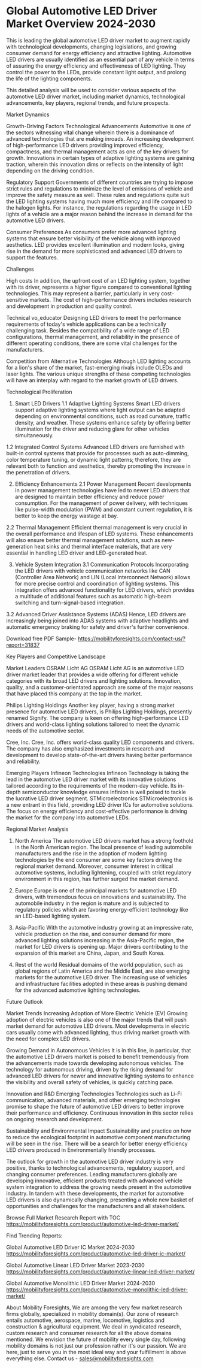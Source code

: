 # Global Automotive LED Driver Market Overview 2024-2030 #
This is leading the global automotive LED driver market to augment rapidly with technological developments, changing legislations, and growing consumer demand for energy efficiency and attractive lighting. Automotive LED drivers are usually identified as an essential part of any vehicle in terms of assuring the energy efficiency and effectiveness of LED lighting. They control the power to the LEDs, provide constant light output, and prolong the life of the lighting components.

This detailed analysis will be used to consider various aspects of the automotive LED driver market, including market dynamics, technological advancements, key players, regional trends, and future prospects.

Market Dynamics

Growth-Driving Factors
Technological Advancements
Automotive is one of the sectors witnessing vital change wherein there is a dominance of advanced technologies that are making inroads. An increasing development of high-performance LED drivers providing improved efficiency, compactness, and thermal management acts as one of the key drivers for growth. Innovations in certain types of adaptive lighting systems are gaining traction, wherein this innovation dims or reflects on the intensity of light depending on the driving condition.

Regulatory Support
Governments of different countries are trying to impose strict rules and regulations to minimize the level of emissions of vehicle and improve the safety measure as well. These rules and regulations quite suit the LED lighting systems having much more efficiency and life compared to the halogen lights. For instance, the regulations regarding the usage in LED lights of a vehicle are a major reason behind the increase in demand for the automotive LED drivers.

Consumer Preferences
As consumers prefer more advanced lighting systems that ensure better visibility of the vehicle along with improved aesthetics. LED provides excellent illumination and modern looks, giving rise in the demand for more sophisticated and advanced LED drivers to support the features.

Challenges

High costs
In addition, the upfront cost of an LED lighting system, together with its driver, represents a higher figure compared to conventional lighting technologies. This may represent a barrier, particularly in very cost-sensitive markets. The cost of high-performance drivers includes research and development in production and quality control.

Technical vo_educator
Designing LED drivers to meet the performance requirements of today's vehicle applications can be a technically challenging task. Besides the compatibility of a wide range of LED configurations, thermal management, and reliability in the presence of different operating conditions, there are some vital challenges for the manufacturers.

Competition from Alternative Technologies
Although LED lighting accounts for a lion's share of the market, fast-emerging rivals include OLEDs and laser lights. The various unique strengths of these competing technologies will have an interplay with regard to the market growth of LED drivers.

Technological Proliferation
1. Smart LED Drivers
1.1 Adaptive Lighting Systems
Smart LED drivers support adaptive lighting systems where light output can be adapted depending on environmental conditions, such as road curvature, traffic density, and weather. These systems enhance safety by offering better illumination for the driver and reducing glare for other vehicles simultaneously.

1.2 Integrated Control Systems
Advanced LED drivers are furnished with built-in control systems that provide for processes such as auto-dimming, color temperature tuning, or dynamic light patterns; therefore, they are relevant both to function and aesthetics, thereby promoting the increase in the penetration of drivers.

2. Efficiency Enhancements
2.1 Power Management
Recent developments in power management technologies have led to newer LED drivers that are designed to maintain better efficiency and reduce power consumption. For the management of power delivery, with techniques like pulse-width modulation (PWM) and constant current regulation, it is better to keep the energy wastage at bay.

2.2 Thermal Management
Efficient thermal management is very crucial in the overall performance and lifespan of LED systems. These enhancements will also ensure better thermal management solutions, such as new-generation heat sinks and thermal interface materials, that are very essential in handling LED driver and LED-generated heat.

3. Vehicle System Integration
3.1 Communication Protocols
Incorporating the LED drivers with vehicle communication networks like CAN (Controller Area Network) and LIN (Local Interconnect Network) allows for more precise control and coordination of lighting systems. This integration offers advanced functionality for LED drivers, which provides a multitude of additional features such as automatic high-beam switching and turn-signal-based integration.

3.2 Advanced Driver Assistance Systems (ADAS)
Hence, LED drivers are increasingly being joined into ADAS systems with adaptive headlights and automatic emergency braking for safety and driver's further convenience.

Download free PDF Sample- https://mobilityforesights.com/contact-us/?report=31837



Key Players and Competitive Landscape

Market Leaders
OSRAM Licht AG
OSRAM Licht AG is an automotive LED driver market leader that provides a wide offering for different vehicle categories with its broad LED drivers and lighting solutions. Innovation, quality, and a customer-orientated approach are some of the major reasons that have placed this company at the top in the market.

Philips Lighting Holdings
Another key player, having a strong market presence for automotive LED drivers, is Philips Lighting Holdings, presently renamed Signify. The company is keen on offering high-performance LED drivers and world-class lighting solutions tailored to meet the dynamic needs of the automotive sector.

Cree, Inc.
Cree, Inc. offers world-class quality LED components and drivers. The company has also emphasized investments in research and development to develop state-of-the-art drivers having better performance and reliability.

Emerging Players
Infineon Technologies
Infineon Technology is taking the lead in the automotive LED driver market with its innovative solutions tailored according to the requirements of the modern-day vehicle.
Its in-depth semiconductor knowledge ensures Infinion is well poised to tackle the lucrative LED driver segment.
STMicroelectronics
STMicroelectronics is a new entrant in this field, providing LED driver ICs for automotive solutions. The focus on energy efficiency and cost-effective performance is driving the market for the company into automotive LEDs.






Regional Market Analysis

1. North America
The automotive LED drivers market has a strong foothold in the North American region. The local presence of leading automobile manufacturers and the rise in the adoption of modern lighting technologies by the end consumer are some key factors driving the regional market demand. Moreover, consumer interest in critical automotive systems, including lightening, coupled with strict regulatory environment in this region, has further surged the market demand.

2. Europe
Europe is one of the principal markets for automotive LED drivers, with tremendous focus on innovations and sustainability. The automobile industry in the region is mature and is subjected to regulatory policies which are favoring energy-efficient technology like an LED-based lighting system.

3. Asia-Pacific
With the automotive industry growing at an impressive rate, vehicle production on the rise, and consumer demand for more advanced lighting solutions increasing in the Asia-Pacific region, the market for LED drivers is opening up. Major drivers contributing to the expansion of this market are China, Japan, and South Korea.

4. Rest of the world
Residual domains of the world population, such as global regions of Latin America and the Middle East, are also emerging markets for the automotive LED driver. The increasing use of vehicles and infrastructure facilities adopted in these areas is pushing demand for the advanced automotive lighting technologies.

Future Outlook

Market Trends
Increasing Adoption of More Electric Vehicle (EV)
Growing adoption of electric vehicles is also one of the major trends that will push market demand for automotive LED drivers. Most developments in electric cars usually come with advanced lighting, thus driving market growth with the need for complex LED drivers.

Growing Demand in Autonomous Vehicles
It is in this line, in particular, that the automotive LED drivers market is poised to benefit tremendously from the advancements made towards developing autonomous vehicles. The technology for autonomous driving, driven by the rising demand for advanced LED drivers for newer and innovative lighting systems to enhance the visibility and overall safety of vehicles, is quickly catching pace.

Innovation and R&D
Emerging Technologies
Technologies such as Li-Fi communication, advanced materials, and other emerging technologies promise to shape the future of automotive LED drivers to better improve their performance and efficiency. Continuous innovation in this sector relies on ongoing research and development.

Sustainability and Environmental Impact
Sustainability and practice on how to reduce the ecological footprint in automotive component manufacturing will be seen in the rise. There will be a search for better energy efficiency LED drivers produced in Environmentally friendly processes.

The outlook for growth in the automotive LED driver industry is very positive, thanks to technological advancements, regulatory support, and changing consumer preferences. Leading manufacturers globally are developing innovative, efficient products treated with advanced vehicle system integration to address the growing needs present in the automotive industry. In tandem with these developments, the market for automotive LED drivers is also dynamically changing, presenting a whole new basket of opportunities and challenges for the manufacturers and all stakeholders.

Browse Full Market Research Report with TOC https://mobilityforesights.com/product/automotive-led-driver-market/

Find Trending Reports:

Global Automotive LED Driver IC Market 2024-2030 https://mobilityforesights.com/product/automotive-led-driver-ic-market/



Global Automotive Linear LED Driver Market 2023-2030 https://mobilityforesights.com/product/automotive-linear-led-driver-market/


Global Automotive Monolithic LED Driver Market 2024-2030 https://mobilityforesights.com/product/automotive-monolithic-led-driver-market/






About Mobility Foresights,
We are among the very few market research firms globally, specialized in mobility domain(s). Our zone of research entails automotive, aerospace, marine, locomotive, logistics and construction & agricultural equipment. We deal in syndicated research, custom research and consumer research for all the above domains mentioned.
We envision the future of mobility every single day, following mobility domains is not just our profession rather it's our passion. We are here, just to serve you in the most ideal way and your fulfillment is above everything else. Contact us -  sales@mobilityforesights.com 

